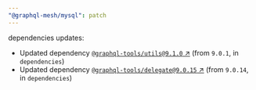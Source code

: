 ```yaml
---
"@graphql-mesh/mysql": patch
---
```

dependencies updates:
  - Updated dependency [`@graphql-tools/utils@9.1.0` ↗︎](https://www.npmjs.com/package/@graphql-tools/utils/v/9.1.0) (from `9.0.1`, in `dependencies`)
  - Updated dependency [`@graphql-tools/delegate@9.0.15` ↗︎](https://www.npmjs.com/package/@graphql-tools/delegate/v/9.0.15) (from `9.0.14`, in `dependencies`)
